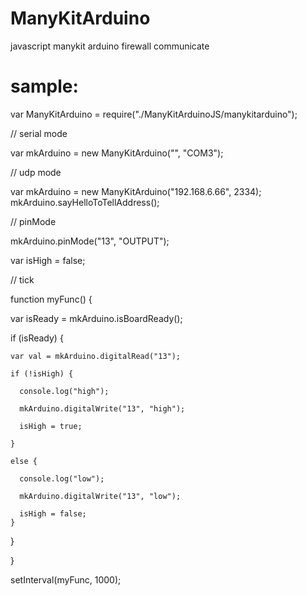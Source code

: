 # ManyKitArduino
javascript manykit arduino firewall communicate
# sample:

var ManyKitArduino = require("./ManyKitArduinoJS/manykitarduino");

// serial mode

var mkArduino = new ManyKitArduino("", "COM3");

// udp mode

var mkArduino = new ManyKitArduino("192.168.6.66", 2334);
mkArduino.sayHelloToTellAddress();

// pinMode

mkArduino.pinMode("13", "OUTPUT");

var isHigh = false;

// tick

function myFunc() {

  var isReady = mkArduino.isBoardReady();
  
  if (isReady) {
  
    var val = mkArduino.digitalRead("13");

    if (!isHigh) {
    
      console.log("high");
      
      mkArduino.digitalWrite("13", "high");
      
      isHigh = true;
      
    }
    
    else {
    
      console.log("low");
      
      mkArduino.digitalWrite("13", "low");
      
      isHigh = false; 
    }
    
  }
  
}

setInterval(myFunc, 1000);

